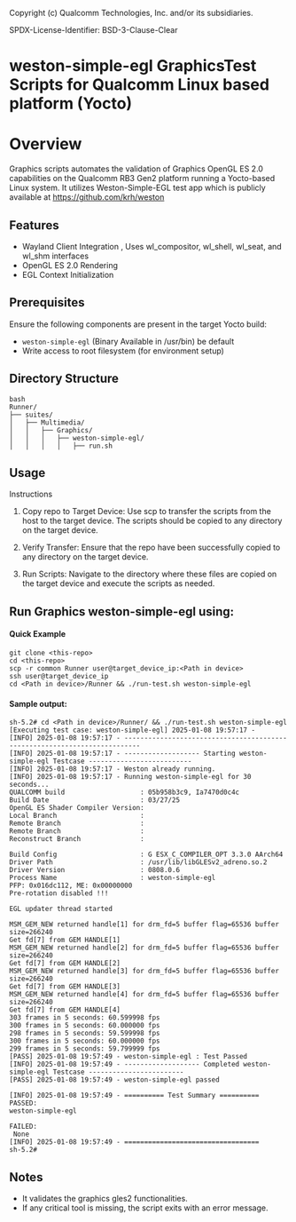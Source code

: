 Copyright (c) Qualcomm Technologies, Inc. and/or its subsidiaries.

SPDX-License-Identifier: BSD-3-Clause-Clear
# weston-simple-egl GraphicsTest Scripts for Qualcomm Linux based platform (Yocto)
# Overview

Graphics scripts automates the validation of Graphics OpenGL ES 2.0 capabilities on the Qualcomm RB3 Gen2 platform running a Yocto-based Linux system. It utilizes Weston-Simple-EGL test app which is publicly available at https://github.com/krh/weston

## Features

- Wayland Client Integration , Uses wl_compositor, wl_shell, wl_seat, and wl_shm interfaces
- OpenGL ES 2.0 Rendering
- EGL Context Initialization

## Prerequisites

Ensure the following components are present in the target Yocto build:

- `weston-simple-egl` (Binary Available in /usr/bin) be default
- Write access to root filesystem (for environment setup)

## Directory Structure

```
bash
Runner/
├── suites/
│   ├── Multimedia/
│   │   ├── Graphics/
│   │   │   ├── weston-simple-egl/
│   │   │   │   ├── run.sh
```

## Usage

Instructions

1. Copy repo to Target Device: Use scp to transfer the scripts from the host to the target device. The scripts should be copied to any directory on the target device.

2. Verify Transfer: Ensure that the repo have been successfully copied to any directory on the target device.

3. Run Scripts: Navigate to the directory where these files are copied on the target device and execute the scripts as needed.

Run Graphics weston-simple-egl using:
---
#### Quick Example
```
git clone <this-repo>
cd <this-repo>
scp -r common Runner user@target_device_ip:<Path in device>
ssh user@target_device_ip
cd <Path in device>/Runner && ./run-test.sh weston-simple-egl
```

#### Sample output:
```
sh-5.2# cd <Path in device>/Runner/ && ./run-test.sh weston-simple-egl
[Executing test case: weston-simple-egl] 2025-01-08 19:57:17 -
[INFO] 2025-01-08 19:57:17 - --------------------------------------------------------------------------
[INFO] 2025-01-08 19:57:17 - ------------------- Starting weston-simple-egl Testcase --------------------------
[INFO] 2025-01-08 19:57:17 - Weston already running.
[INFO] 2025-01-08 19:57:17 - Running weston-simple-egl for 30 seconds...
QUALCOMM build                   : 05b958b3c9, Ia7470d0c4c
Build Date                       : 03/27/25
OpenGL ES Shader Compiler Version:
Local Branch                     :
Remote Branch                    :
Remote Branch                    :
Reconstruct Branch               :

Build Config                     : G ESX_C_COMPILER_OPT 3.3.0 AArch64
Driver Path                      : /usr/lib/libGLESv2_adreno.so.2
Driver Version                   : 0808.0.6
Process Name                     : weston-simple-egl
PFP: 0x016dc112, ME: 0x00000000
Pre-rotation disabled !!!

EGL updater thread started

MSM_GEM_NEW returned handle[1] for drm_fd=5 buffer flag=65536 buffer size=266240
Get fd[7] from GEM HANDLE[1]
MSM_GEM_NEW returned handle[2] for drm_fd=5 buffer flag=65536 buffer size=266240
Get fd[7] from GEM HANDLE[2]
MSM_GEM_NEW returned handle[3] for drm_fd=5 buffer flag=65536 buffer size=266240
Get fd[7] from GEM HANDLE[3]
MSM_GEM_NEW returned handle[4] for drm_fd=5 buffer flag=65536 buffer size=266240
Get fd[7] from GEM HANDLE[4]
303 frames in 5 seconds: 60.599998 fps
300 frames in 5 seconds: 60.000000 fps
298 frames in 5 seconds: 59.599998 fps
300 frames in 5 seconds: 60.000000 fps
299 frames in 5 seconds: 59.799999 fps
[PASS] 2025-01-08 19:57:49 - weston-simple-egl : Test Passed
[INFO] 2025-01-08 19:57:49 - ------------------- Completed weston-simple-egl Testcase ------------------------
[PASS] 2025-01-08 19:57:49 - weston-simple-egl passed

[INFO] 2025-01-08 19:57:49 - ========== Test Summary ==========
PASSED:
weston-simple-egl

FAILED:
 None
[INFO] 2025-01-08 19:57:49 - ==================================
sh-5.2#
```
## Notes

- It validates the graphics gles2 functionalities.
- If any critical tool is missing, the script exits with an error message.
